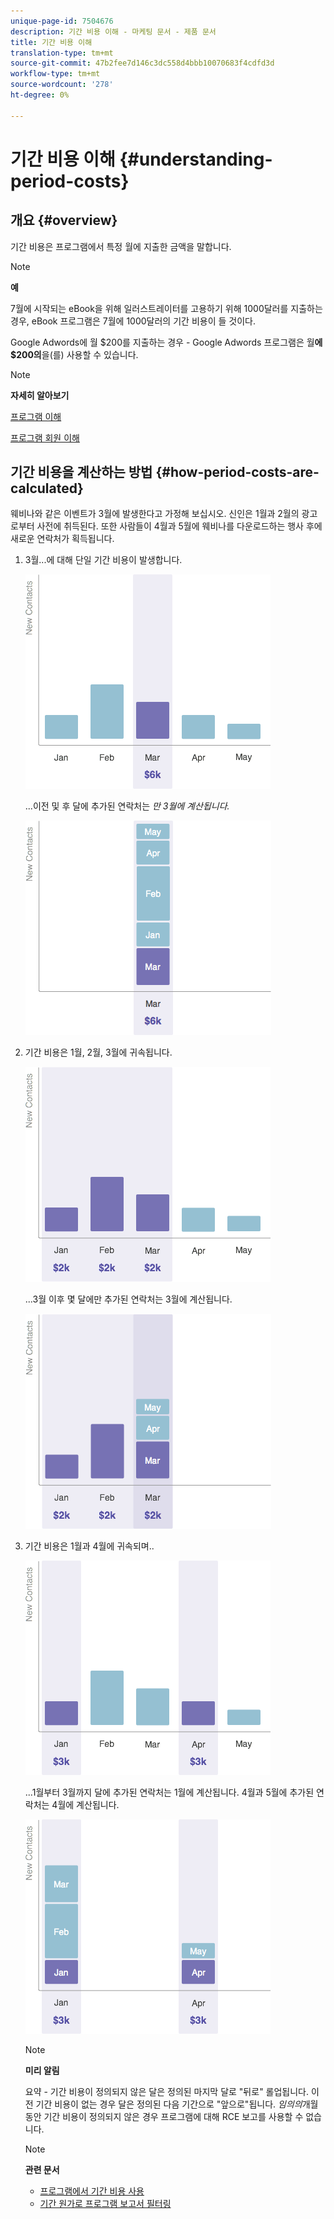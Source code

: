```yaml
---
unique-page-id: 7504676
description: 기간 비용 이해 - 마케팅 문서 - 제품 문서
title: 기간 비용 이해
translation-type: tm+mt
source-git-commit: 47b2fee7d146c3dc558d4bbb10070683f4cdfd3d
workflow-type: tm+mt
source-wordcount: '278'
ht-degree: 0%

---
```



# 기간 비용 이해 {#understanding-period-costs}

## 개요 {#overview}

기간 비용은 프로그램에서 특정 월에 지출한 금액을 말합니다.

>[!NOTE]
>
>**예**
>
>7월에 시작되는 eBook을 위해 일러스트레이터를 고용하기 위해 1000달러를 지출하는 경우, eBook 프로그램은 7월에 1000달러의 기간 비용이 들 것이다.
>
>Google Adwords에 월 $200를 지출하는 경우 - Google Adwords 프로그램은 월&#x200B;**에 $200의**&#x200B;을(를) 사용할 수 있습니다.

>[!NOTE]
>
>**자세히 알아보기**
>
>[프로그램 이해](../../../../product-docs/core-marketo-concepts/programs/creating-programs/understanding-programs.md)
>
>[프로그램 회원 이해](../../../../product-docs/core-marketo-concepts/programs/creating-programs/understanding-program-membership.md)

## 기간 비용을 계산하는 방법 {#how-period-costs-are-calculated}

웨비나와 같은 이벤트가 3월에 발생한다고 가정해 보십시오. 신인은 1월과 2월의 광고로부터 사전에 취득된다. 또한 사람들이 4월과 5월에 웨비나를 다운로드하는 행사 후에 새로운 연락처가 획득됩니다.

1. 3월...에 대해 단일 기간 비용이 발생합니다.

   ![](assets/graph1.png)

   ...이전 및 후 달에 추가된 연락처는 *만 3월에 계산됩니다.*

   ![](assets/graph2.png)

1. 기간 비용은 1월, 2월, 3월에 귀속됩니다.

   ![](assets/graph3.png)

   ...3월 이후 몇 달에만 추가된 연락처는 3월에 계산됩니다.

   ![](assets/graph4.png)

1. 기간 비용은 1월과 4월에 귀속되며..

   ![](assets/graph5.png)

   ...1월부터 3월까지 달에 추가된 연락처는 1월에 계산됩니다. 4월과 5월에 추가된 연락처는 4월에 계산됩니다.

   ![](assets/graph6.png)

   >[!NOTE]
   >
   >**미리 알림**
   >
   >
   >요약 - 기간 비용이 정의되지 않은 달은 정의된 마지막 달로 &quot;뒤로&quot; 롤업됩니다. 이전 기간 비용이 없는 경우 달은 정의된 다음 기간으로 &quot;앞으로&quot;됩니다. *임의의*&#x200B;개월 동안 기간 비용이 정의되지 않은 경우 프로그램에 대해 RCE 보고를 사용할 수 없습니다.

   >[!NOTE]
   >
   >**관련 문서**
   >
   >    
   >    
   >    * [프로그램에서 기간 비용 사용](using-period-costs-in-a-program.md)
   >    * [기간 원가로 프로그램 보고서 필터링](../../../../product-docs/core-marketo-concepts/programs/program-performance-report/filter-a-program-report-by-period-cost.md)


